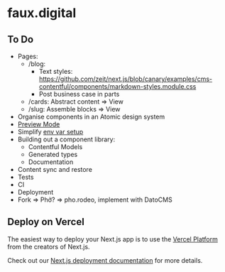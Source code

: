 # faux.digital

## To Do

- Pages:
  - /blog:
    - Text styles: https://github.com/zeit/next.js/blob/canary/examples/cms-contentful/components/markdown-styles.module.css
    - Post business case in parts
  - /cards: Abstract content => View
  - /slug: Assemble blocks => View
- Organise components in an Atomic design system
- [Preview Mode](https://nextjs.org/docs/advanced-features/preview-mode)
- Simplify [env var setup](https://nextjs.org/docs/api-reference/next.config.js/environment-variables)
- Building out a component library:
  - Contentful Models
  - Generated types
  - Documentation
- Content sync and restore
- Tests
- CI
- Deployment
- Fork => Phở? => pho.rodeo, implement with DatoCMS

## Deploy on Vercel

The easiest way to deploy your Next.js app is to use the [Vercel Platform](https://vercel.com/import?utm_medium=default-template&filter=next.js&utm_source=create-next-app&utm_campaign=create-next-app-readme) from the creators of Next.js.

Check out our [Next.js deployment documentation](https://nextjs.org/docs/deployment) for more details.

